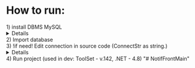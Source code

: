 <h1>How to run:</h1>
1) install DBMS MySQL 
<details>I'm using PHPMyAdmin as Pakage for OpenServer</details>
2) Import database
<div>
3) !if need! Edit connection in source code (ConnectStr as string.) 
</div>
<details>Example: server=localhost;user=USERName;password:UserPassword;database=NameOfDB</details>
4) Run project (used in dev: ToolSet - v.142, .NET - 4.8)
"# NotifFrontMain" 
